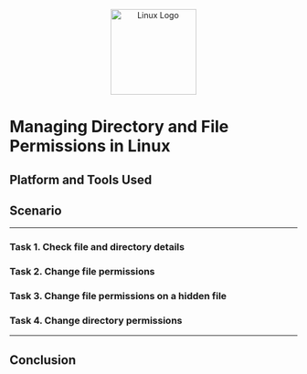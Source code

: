 <p align="center">
<img src="https://upload.wikimedia.org/wikipedia/commons/a/af/Tux.png" alt="Linux Logo" width="150"/>




  # Managing Directory and File Permissions in Linux

  ## Platform and Tools Used

  ## Scenario
  
  ___

  ### Task 1. Check file and directory details

  ### Task 2. Change file permissions

  ### Task 3. Change file permissions on a hidden file

  ### Task 4. Change directory permissions


_____
  ## Conclusion



  

  
